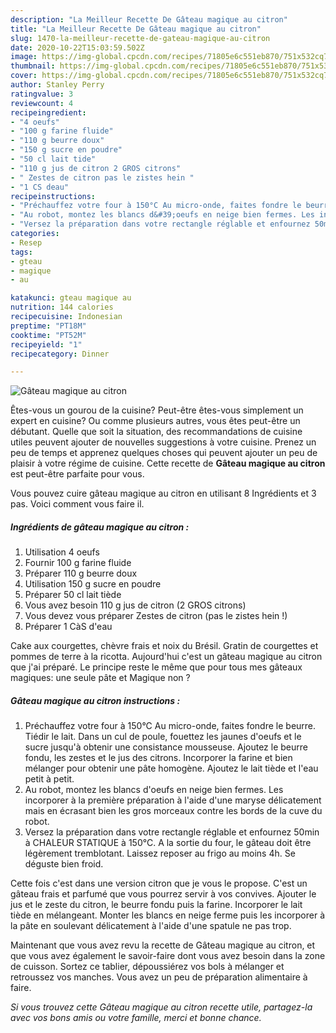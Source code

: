 ```yaml
---
description: "La Meilleur Recette De Gâteau magique au citron"
title: "La Meilleur Recette De Gâteau magique au citron"
slug: 1470-la-meilleur-recette-de-gateau-magique-au-citron
date: 2020-10-22T15:03:59.502Z
image: https://img-global.cpcdn.com/recipes/71805e6c551eb870/751x532cq70/gateau-magique-au-citron-photo-principale-de-la-recette.jpg
thumbnail: https://img-global.cpcdn.com/recipes/71805e6c551eb870/751x532cq70/gateau-magique-au-citron-photo-principale-de-la-recette.jpg
cover: https://img-global.cpcdn.com/recipes/71805e6c551eb870/751x532cq70/gateau-magique-au-citron-photo-principale-de-la-recette.jpg
author: Stanley Perry
ratingvalue: 3
reviewcount: 4
recipeingredient:
- "4 oeufs"
- "100 g farine fluide"
- "110 g beurre doux"
- "150 g sucre en poudre"
- "50 cl lait tide"
- "110 g jus de citron 2 GROS citrons"
- " Zestes de citron pas le zistes hein "
- "1 CS deau"
recipeinstructions:
- "Préchauffez votre four à 150°C Au micro-onde, faites fondre le beurre. Tiédir le lait. Dans un cul de poule, fouettez les jaunes d&#39;oeufs et le sucre jusqu&#39;à obtenir une consistance mousseuse. Ajoutez le beurre fondu, les zestes et le jus des citrons. Incorporer la farine et bien mélanger pour obtenir une pâte homogène. Ajoutez le lait tiède et l&#39;eau petit à petit."
- "Au robot, montez les blancs d&#39;oeufs en neige bien fermes. Les incorporer à la première préparation à l&#39;aide d&#39;une maryse délicatement mais en écrasant bien les gros morceaux contre les bords de la cuve du robot."
- "Versez la préparation dans votre rectangle réglable et enfournez 50min à CHALEUR STATIQUE à 150°C. A la sortie du four, le gâteau doit être légèrement tremblotant. Laissez reposer au frigo au moins 4h. Se déguste bien froid."
categories:
- Resep
tags:
- gteau
- magique
- au

katakunci: gteau magique au 
nutrition: 144 calories
recipecuisine: Indonesian
preptime: "PT18M"
cooktime: "PT52M"
recipeyield: "1"
recipecategory: Dinner

---
```



![Gâteau magique au citron](https://img-global.cpcdn.com/recipes/71805e6c551eb870/751x532cq70/gateau-magique-au-citron-photo-principale-de-la-recette.jpg)

Êtes-vous un gourou de la cuisine? Peut-être êtes-vous simplement un expert en cuisine? Ou comme plusieurs autres, vous êtes peut-être un débutant. Quelle que soit la situation, des recommandations de cuisine utiles peuvent ajouter de nouvelles suggestions à votre cuisine. Prenez un peu de temps et apprenez quelques choses qui peuvent ajouter un peu de plaisir à votre régime de cuisine. Cette recette de <strong> Gâteau magique au citron </strong> est peut-être parfaite pour vous.

<!--inarticleads1-->

Vous pouvez cuire gâteau magique au citron en utilisant 8 Ingrédients et 3 pas. Voici comment vous faire il.

##### Ingrédients de gâteau magique au citron :

1. Utilisation 4 oeufs
1. Fournir 100 g farine fluide
1. Préparer 110 g beurre doux
1. Utilisation 150 g sucre en poudre
1. Préparer 50 cl lait tiède
1. Vous avez besoin 110 g jus de citron (2 GROS citrons)
1. Vous devez vous préparer  Zestes de citron (pas le zistes hein !)
1. Préparer 1 CàS d&#39;eau


Cake aux courgettes, chèvre frais et noix du Brésil. Gratin de courgettes et pommes de terre à la ricotta. Aujourd&#39;hui c&#39;est un gâteau magique au citron que j&#39;ai préparé. Le principe reste le même que pour tous mes gâteaux magiques: une seule pâte et Magique non ? 

<!--inarticleads2-->

##### Gâteau magique au citron instructions :

1. Préchauffez votre four à 150°C Au micro-onde, faites fondre le beurre. Tiédir le lait. Dans un cul de poule, fouettez les jaunes d&#39;oeufs et le sucre jusqu&#39;à obtenir une consistance mousseuse. Ajoutez le beurre fondu, les zestes et le jus des citrons. Incorporer la farine et bien mélanger pour obtenir une pâte homogène. Ajoutez le lait tiède et l&#39;eau petit à petit.
1. Au robot, montez les blancs d&#39;oeufs en neige bien fermes. Les incorporer à la première préparation à l&#39;aide d&#39;une maryse délicatement mais en écrasant bien les gros morceaux contre les bords de la cuve du robot.
1. Versez la préparation dans votre rectangle réglable et enfournez 50min à CHALEUR STATIQUE à 150°C. A la sortie du four, le gâteau doit être légèrement tremblotant. Laissez reposer au frigo au moins 4h. Se déguste bien froid.


Cette fois c&#39;est dans une version citron que je vous le propose. C&#39;est un gâteau frais et parfumé que vous pourrez servir à vos convives. Ajouter le jus et le zeste du citron, le beurre fondu puis la farine. Incorporer le lait tiède en mélangeant. Monter les blancs en neige ferme puis les incorporer à la pâte en soulevant délicatement à l&#39;aide d&#39;une spatule ne pas trop. 

<!--inarticleads1-->

<p>
Maintenant que vous avez revu la recette de Gâteau magique au citron, et que vous avez également le savoir-faire dont vous avez besoin dans la zone de cuisson. Sortez ce tablier, dépoussiérez vos bols à mélanger et retroussez vos manches. Vous avez un peu de préparation alimentaire à faire.
</p>

<p>
<i>Si vous trouvez cette Gâteau magique au citron recette utile, partagez-la avec vos bons amis ou votre famille, merci et bonne chance.</i>
</p>

